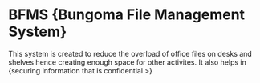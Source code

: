 # BFMS {Bungoma File Management System}
This system is created to reduce the overload of office files on desks and shelves hence creating enough space for other activites.
It also helps in 
        {securing information that is confidential
        >}
